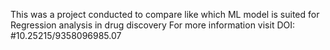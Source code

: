 This was a project conducted to compare like which ML model is suited for Regression analysis in drug discovery
For more information visit  DOI: #10.25215/9358096985.07 
